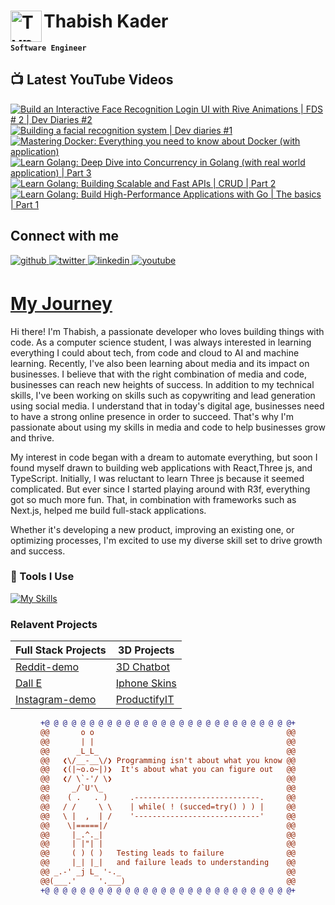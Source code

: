# Thabish Kader <img align="left" alt="TypeScript" width="50px"  src="https://cdn.jsdelivr.net/gh/devicons/devicon/icons/coffeescript/coffeescript-original-wordmark.svg" />

**`Software Engineer`**

## 📺 Latest YouTube Videos

<!-- BEGIN YOUTUBE-CARDS -->
[![Build an Interactive Face Recognition Login UI with Rive Animations | FDS # 2 | Dev Diaries #2](https://ytcards.demolab.com/?id=EqM4ec8OO44&title=Build+an+Interactive+Face+Recognition+Login+UI+with+Rive+Animations+%7C+FDS+%23+2+%7C+Dev+Diaries+%232&lang=en&timestamp=1703701808&background_color=%230d1117&title_color=%23ffffff&stats_color=%23dedede&max_title_lines=1&width=250&border_radius=5 "Build an Interactive Face Recognition Login UI with Rive Animations | FDS # 2 | Dev Diaries #2")](https://www.youtube.com/watch?v=EqM4ec8OO44)
[![Building a facial recognition system | Dev diaries #1](https://ytcards.demolab.com/?id=qE7F4VYbhQ4&title=Building+a+facial+recognition+system+%7C+Dev+diaries+%231&lang=en&timestamp=1702751430&background_color=%230d1117&title_color=%23ffffff&stats_color=%23dedede&max_title_lines=1&width=250&border_radius=5 "Building a facial recognition system | Dev diaries #1")](https://www.youtube.com/watch?v=qE7F4VYbhQ4)
[![Mastering Docker: Everything you need to know about Docker  (with application)](https://ytcards.demolab.com/?id=zqt14OZ8ccE&title=Mastering+Docker%3A+Everything+you+need+to+know+about+Docker++%28with+application%29&lang=en&timestamp=1700332249&background_color=%230d1117&title_color=%23ffffff&stats_color=%23dedede&max_title_lines=1&width=250&border_radius=5 "Mastering Docker: Everything you need to know about Docker  (with application)")](https://www.youtube.com/watch?v=zqt14OZ8ccE)
[![Learn Golang: Deep Dive into Concurrency in Golang (with real world application) | Part 3](https://ytcards.demolab.com/?id=4BAiZefPQMU&title=Learn+Golang%3A+Deep+Dive+into+Concurrency+in+Golang+%28with+real+world+application%29+%7C+Part+3&lang=en&timestamp=1699122603&background_color=%230d1117&title_color=%23ffffff&stats_color=%23dedede&max_title_lines=1&width=250&border_radius=5 "Learn Golang: Deep Dive into Concurrency in Golang (with real world application) | Part 3")](https://www.youtube.com/watch?v=4BAiZefPQMU)
[![Learn Golang: Building Scalable and Fast APIs | CRUD | Part 2](https://ytcards.demolab.com/?id=g8wkYS3lmqg&title=Learn+Golang%3A+Building+Scalable+and+Fast+APIs+%7C+CRUD+%7C+Part+2&lang=en&timestamp=1698517828&background_color=%230d1117&title_color=%23ffffff&stats_color=%23dedede&max_title_lines=1&width=250&border_radius=5 "Learn Golang: Building Scalable and Fast APIs | CRUD | Part 2")](https://www.youtube.com/watch?v=g8wkYS3lmqg)
[![Learn Golang: Build High-Performance Applications with Go | The basics | Part 1](https://ytcards.demolab.com/?id=JlEgTrd35-c&title=Learn+Golang%3A+Build+High-Performance+Applications+with+Go+%7C+The+basics+%7C+Part+1&lang=en&timestamp=1697913021&background_color=%230d1117&title_color=%23ffffff&stats_color=%23dedede&max_title_lines=1&width=250&border_radius=5 "Learn Golang: Build High-Performance Applications with Go | The basics | Part 1")](https://www.youtube.com/watch?v=JlEgTrd35-c)
<!-- END YOUTUBE-CARDS -->

## Connect with me

<div ">
<a href="https://github.com/Thabish-Kader/Thabish-Kader/" target="_blank">
<img src=https://img.shields.io/badge/github-%2324292e.svg?&style=for-the-badge&logo=github&logoColor=white alt=github style="margin-bottom: 5px;" />
</a>
<a href="https://twitter.com/DeveloperTak" target="_blank">
<img src=https://img.shields.io/badge/twitter-%2300acee.svg?&style=for-the-badge&logo=twitter&logoColor=white alt=twitter style="margin-bottom: 5px;" />
</a>
<a href="https://www.linkedin.com/in/thabish-a-kader-366447224/" target="_blank">
<img src=https://img.shields.io/badge/linkedin-%231E77B5.svg?&style=for-the-badge&logo=linkedin&logoColor=white alt=linkedin style="margin-bottom: 5px;" />
</a>
<a href="https://www.youtube.com/@developertak2634" target="_blank">
<img src=https://img.shields.io/badge/youtube-%2324292e.svg?&style=for-the-badge&logo=youtube&logoColor=red alt=youtube style="margin-bottom: 5px;" />
</a>
</div>


# [My Journey](https://threejs-portfolio-4qhb.vercel.app/)
Hi there! I'm Thabish, a passionate developer who loves building things with code. As a computer science student, I was always interested in learning everything I could about tech, from code and cloud to AI and machine learning. Recently, I've also been learning about media and its impact on businesses. I believe that with the right combination of media and code, businesses can reach new heights of success. In addition to my technical skills, I've been working on skills such as copywriting and lead generation using social media. I understand that in today's digital age, businesses need to have a strong online presence in order to succeed. That's why I'm passionate about using my skills in media and code to help businesses grow and thrive.

My interest in code began with a dream to automate everything, but soon I found myself drawn to building web applications with React,Three js, and TypeScript. Initially, I was reluctant to learn Three js because it seemed complicated. But ever since I started playing around with R3f, everything got so much more fun. That, in combination with frameworks such as Next.js, helped me build full-stack applications.

Whether it's developing a new product, improving an existing one, or optimizing processes, I'm excited to use my diverse skill set to drive growth and success.

### 🧰 Tools I Use

[![My Skills](https://skillicons.dev/icons?i=ts,py,java,threejs,tailwind,redux,react,nextjs,vite,js,nodejs,express,mysql,firebase,mongodb,supabase)](https://skillicons.dev) 

### Relavent Projects

| Full Stack Projects | 3D Projects |
| ------------------- | ----------- |
| [Reddit-demo](https://reddit-next-app.vercel.app/)| [3D Chatbot](https://3d-chatbot.vercel.app/)  |
| [Dall E](https://github.com/Thabish-Kader/dall-E-nextjs)| [Iphone Skins](https://de-brand-skin.vercel.app/)   |
| [Instagram-demo](https://instagram-khaki-seven.vercel.app/)|[ProductifyIT](https://3d-generator.vercel.app/)  |

<div align="center">
  
```diff
+@ @ @ @ @ @ @ @ @ @ @ @ @ @ @ @ @ @ @ @ @ @ @ @ @ @ @ @+
@@       o o                                           @@
@@       | |                                           @@
@@      _L_L_                                          @@
@@   ❮\/__-__\/❯ Programming isn't about what you know @@
@@   ❮(|~o.o~|)❯  It's about what you can figure out   @@
@@   ❮/ \`-'/ \❯                                       @@
@@     _/`U'\_                                         @@
@@    ( .   . )     .----------------------------.     @@
@@   / /     \ \    | while( ! (succed=try() ) ) |     @@
@@   \ |  ,  | /    '----------------------------'     @@
@@    \|=====|/                                        @@
@@     |_.^._|                                         @@
@@     | |"| |                                         @@
@@     ( ) ( )   Testing leads to failure              @@
@@     |_| |_|   and failure leads to understanding    @@
@@ _.-' _j L_ '-._                                     @@
@@(___.'     '.___)                                    @@
+@ @ @ @ @ @ @ @ @ @ @ @ @ @ @ @ @ @ @ @ @ @ @ @ @ @ @ @+
```
  
</div>



 


